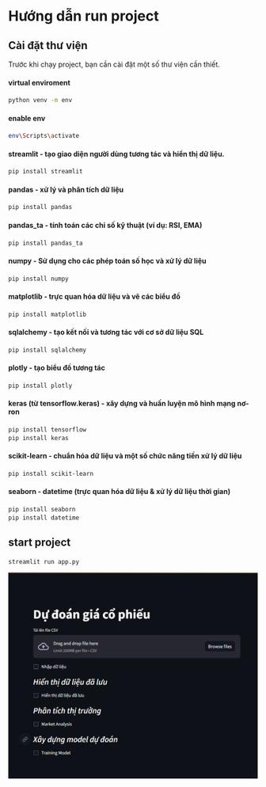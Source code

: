# Hướng dẫn run project

## Cài đặt thư viện

Trước khi chạy project, bạn cần cài đặt một số thư viện cần thiết.
#### virtual enviroment
```bash
python venv -m env
```

#### enable env
```bash
env\Scripts\activate
```
#### streamlit - tạo giao diện người dùng tương tác và hiển thị dữ liệu.
```bash
pip install streamlit
```

#### pandas - xử lý và phân tích dữ liệu 
```bash
pip install pandas
```

#### pandas_ta - tính toán các chỉ số kỹ thuật (ví dụ: RSI, EMA)
```bash
pip install pandas_ta
```

#### numpy - Sử dụng cho các phép toán số học và xử lý dữ liệu
```bash
pip install numpy
```

#### matplotlib - trực quan hóa dữ liệu và vẽ các biểu đồ
```bash
pip install matplotlib
```

#### sqlalchemy - tạo kết nối và tương tác với cơ sở dữ liệu SQL
```bash
pip install sqlalchemy
```

#### plotly - tạo biểu đồ tương tác
```bash
pip install plotly
```

#### keras (từ tensorflow.keras)  - xây dựng và huấn luyện mô hình mạng nơ-ron
```bash
pip install tensorflow 
pip install keras 
```

#### scikit-learn - chuẩn hóa dữ liệu và một số chức năng tiền xử lý dữ liệu
```bash
pip install scikit-learn 
```

#### seaborn - datetime (trực quan hóa dữ liệu & xử lý dữ liệu thời gian)
```bash
pip install seaborn
pip install datetime 
```

## start project
```bash
streamlit run app.py
```
![Giao diện](https://github.com/doankhuong0411/stocks_prediction_app/blob/main/image/interface.png)

